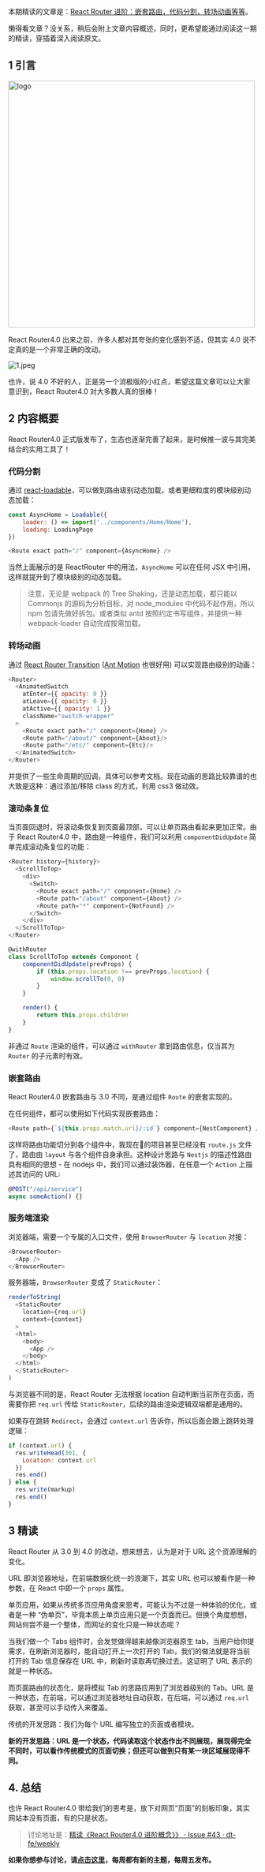 本期精读的文章是：[React Router 进阶：嵌套路由，代码分割，转场动画等等](https://blog.logrocket.com/advanced-react-router-concepts-code-splitting-animated-transitions-scroll-restoration-recursive-17096c0cf9db)。

懒得看文章？没关系，稍后会附上文章内容概述，同时，更希望能通过阅读这一期的精读，穿插着深入阅读原文。

## 1 引言

<img src="assets/32/router-logo.png" alt="logo" width="500" />

React Router4.0 出来之前，许多人都对其夸张的变化感到不适，但其实 4.0 说不定真的是一个非常正确的改动。

![1.jpeg](assets/32/1.jpeg)

也许，说 4.0 不好的人，正是另一个消极版的小红点，希望这篇文章可以让大家意识到，React Router4.0 对大多数人真的很棒！

## 2 内容概要

React Router4.0 正式版发布了，生态也逐渐完善了起来，是时候推一波与其完美结合的实用工具了！

### 代码分割

通过 [react-loadable](https://github.com/thejameskyle/react-loadable)，可以做到路由级别动态加载，或者更细粒度的模块级别动态加载：

```javascript
const AsyncHome = Loadable({
    loader: () => import('../components/Home/Home'),
    loading: LoadingPage
})

<Route exact path="/" component={AsyncHome} />
```

当然上面展示的是 ReactRouter 中的用法，`AsyncHome` 可以在任何 JSX 中引用，这样就提升到了模块级别的动态加载。

> 注意，无论是 webpack 的 Tree Shaking，还是动态加载，都只能以 Commonjs 的源码为分析目标，对 node_modules 中代码不起作用，所以 npm 包请先做好拆包。或者类似 antd 按照约定书写组件，并提供一种 webpack-loader 自动完成按需加载。

### 转场动画

通过 [React Router Transition](https://github.com/maisano/react-router-transition) ([Ant Motion](https://motion.ant.design/) 也很好用) 可以实现路由级别的动画：

```javascript
<Router>
  <AnimatedSwitch
    atEnter={{ opacity: 0 }}
    atLeave={{ opacity: 0 }}
    atActive={{ opacity: 1 }}
    className="switch-wrapper"
  >
    <Route exact path="/" component={Home} />
    <Route path="/about/" component={About}/>
    <Route path="/etc/" component={Etc}/>
  </AnimatedSwitch>
</Router>
```

并提供了一些生命周期的回调，具体可以参考文档。现在动画的思路比较靠谱的也大致是这种：通过添加/移除 class 的方式，利用 css3 做动效。

### 滚动条复位

当页面回退时，将滚动条恢复到页面最顶部，可以让单页路由看起来更加正常。由于 React Router4.0 中，路由是一种组件，我们可以利用 `componentDidUpdate` 简单完成滚动条复位的功能：

```javascript
<Router history={history}>
  <ScrollToTop>
    <div>
      <Switch>
        <Route exact path="/" component={Home} />
        <Route path="/about" component={About} />
        <Route path="*" component={NotFound} />
      </Switch>
    </div>
  </ScrollToTop>
</Router>
```

```javascript
@withRouter
class ScrollToTop extends Component {
    componentDidUpdate(prevProps) {
        if (this.props.location !== prevProps.location) {
            window.scrollTo(0, 0)
        }
    }

    render() {
        return this.props.children
    }
}
```

非通过 `Route` 渲染的组件，可以通过 `withRouter` 拿到路由信息，仅当其为 `Router` 的子元素时有效。

### 嵌套路由

React Router4.0 嵌套路由与 3.0 不同，是通过组件 `Route` 的嵌套实现的。

在任何组件，都可以使用如下代码实现嵌套路由：

```javascript
<Route path={`${this.props.match.url}/:id`} component={NestComponent} />
```

这样将路由功能切分到各个组件中，我现在的项目甚至已经没有 `route.js` 文件了，路由由 `layout` 与各个组件自身承担。这种设计思路与 `Nestjs` 的描述性路由具有相同的思想 - 在 nodejs 中，我们可以通过装饰器，在任意一个 `Action` 上描述其访问的 URL:

```javascript
@POST("/api/service")
async someAction() {}
```

### 服务端渲染

浏览器端，需要一个专属的入口文件，使用 `BrowserRouter` 与 `location` 对接：

```javascript
<BrowserRouter>
  <App />
</BrowserRouter>
```

服务器端，`BrowserRouter` 变成了 `StaticRouter`：

```javascript
renderToString(
  <StaticRouter
    location={req.url}
    context={context}
  >
  <html>
    <body>
      <App />
    </body>
  </html>
  </StaticRouter>
)
```

与浏览器不同的是，React Router 无法根据 location 自动判断当前所在页面，而需要你把 `req.url` 传给 `StaticRouter`，后续的路由渲染逻辑双端都是通用的。

如果存在跳转 `Redirect`，会通过 `context.url` 告诉你，所以后面会跟上跳转处理逻辑：

```javascript
if (context.url) {
  res.writeHead(301, {
    Location: context.url
  })
  res.end()
} else {
  res.write(markup)
  res.end()
}
```

## 3 精读

React Router 从 3.0 到 4.0 的改动，想来想去，认为是对于 URL 这个资源理解的变化。

URL 即浏览器地址，在前端数据化统一的浪潮下，其实 URL 也可以被看作是一种参数，在 React 中即一个 `props` 属性。

单页应用，如果从传统多页应用角度来思考，可能认为不过是一种体验的优化，或者是一种 “伪单页”，毕竟本质上单页应用只是一个页面而已。但换个角度想想，网站何尝不是一个整体，而网址的变化只是一种状态呢？

当我们做一个 Tabs 组件时，会发觉做得越来越像浏览器原生 tab，当用户给你提需求，在刷新浏览器时，能自动打开上一次打开的 Tab，我们的做法就是将当前打开的 Tab 信息保存在 URL 中，刷新时读取再切换过去。这证明了 URL 表示的就是一种状态。

而页面路由的状态化，是将模拟 Tab 的思路应用到了浏览器级别的 Tab。URL 是一种状态，在前端，可以通过浏览器地址自动获取，在后端，可以通过 `req.url` 获取，甚至可以手动传入来覆盖。

传统的开发思路：我们为每个 URL 编写独立的页面或者模块。

**新的开发思路：URL 是一个状态，代码读取这个状态作出不同展现，展现得完全不同时，可以看作传统模式的页面切换；但还可以做到只有某一块区域展现得不同。**

## 4. 总结

也许 React Router4.0 带给我们的思考是，放下对网页“页面”的刻板印象，其实网站本没有页面，有的只是状态。

> 讨论地址是：[精读《React Router4.0 进阶概念》》 · Issue #43 · dt-fe/weekly](https://github.com/dt-fe/weekly/issues/43)

**如果你想参与讨论，请[点击这里](https://github.com/dt-fe/weekly)，每周都有新的主题，每周五发布。**